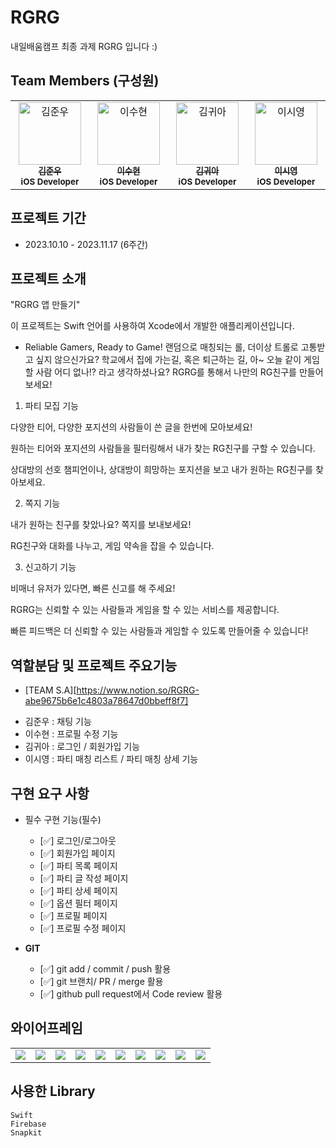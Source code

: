 # RGRG

내일배움캠프 최종 과제 RGRG 입니다 :)

## Team Members (구성원)

<table>
  <tbody>
    <tr>
    <td align="center" valign="top" width="14.28%">
       <a href="https://github.com/jakkujakku">
       <img src="https://avatars.githubusercontent.com/u/89556301?v=4" width="100px;" alt="김준우"/>
       <br />
         <sub>
           <b>김준우</b>
         </sub>
       </a>
       <br />
       <sub>
           <b>iOS Developer</b>
       </sub>
       <br />
     </td>
     <td align="center" valign="top" width="14.28%">
       <a href="https://github.com/suzzang98">
       <img src="https://avatars.githubusercontent.com/u/114126053?v=4" width="100px;" alt="이수현"/>
       <br />
         <sub>
           <b>이수현</b>
         </sub>
       </a>
       <br />
       <sub>
           <b>iOS Developer</b>
       </sub>
       <br />
     </td>
      <td align="center" valign="top" width="14.28%">
       <a href="https://github.com/kiakim01">
       <img src="https://avatars.githubusercontent.com/u/100465645?v=4" width="100px;" alt="김귀아"/>
       <br />
         <sub>
           <b>김귀아</b>
         </sub>
       </a>
       <br />
       <sub>
           <b>iOS Developer</b>
       </sub>
       <br />
     </td>
      <td align="center" valign="top" width="14.28%">
       <a href="https://github.com/startingg">
       <img src="https://avatars.githubusercontent.com/u/132072642?v=4" width="100px;" alt="이시영"/>
       <br />
         <sub>
           <b>이시영</b>
         </sub>
       </a>
       <br />
       <sub>
           <b>iOS Developer</b>
       </sub>
       <br />
  </tbody>
</table>

## 프로젝트 기간

- 2023.10.10 - 2023.11.17 (6주간)

## 프로젝트 소개

"RGRG 앱 만들기"<p>
이 프로젝트는 Swift 언어를 사용하여 Xcode에서 개발한 애플리케이션입니다. <br>

- Reliable Gamers, Ready to Game!
  랜덤으로 매칭되는 롤, 더이상 트롤로 고통받고 싶지 않으신가요?
  학교에서 집에 가는길, 혹은 퇴근하는 길, 아~ 오늘 같이 게임할 사람 어디 없나!? 라고 생각하셨나요?
  RGRG를 통해서 나만의 RG친구를 만들어보세요!

1. 파티 모집 기능

다양한 티어, 다양한 포지션의 사람들이 쓴 글을 한번에 모아보세요!

원하는 티어와 포지션의 사람들을 필터링해서 내가 찾는 RG친구를 구할 수 있습니다.

상대방의 선호 챔피언이나, 상대방이 희망하는 포지션을 보고 내가 원하는 RG친구를 찾아보세요.

2. 쪽지 기능

내가 원하는 친구를 찾았나요? 쪽지를 보내보세요!

RG친구와 대화를 나누고, 게임 약속을 잡을 수 있습니다.

3. 신고하기 기능

비매너 유저가 있다면, 빠른 신고를 해 주세요!

RGRG는 신뢰할 수 있는 사람들과 게임을 할 수 있는 서비스를 제공합니다.

빠른 피드백은 더 신뢰할 수 있는 사람들과 게임할 수 있도록 만들어줄 수 있습니다!
<br>

## 역할분담 및 프로젝트 주요기능

- [TEAM S.A][https://www.notion.so/RGRG-abe9675b6e1c4803a78647d0bbeff8f7]

* 김준우 : 채팅 기능
* 이수현 : 프로필 수정 기능
* 김귀아 : 로그인 / 회원가입 기능
* 이시영 : 파티 매칭 리스트 / 파티 매칭 상세 기능

## 구현 요구 사항

- 필수 구현 기능(필수)

  - [✅] 로그인/로그아웃
  - [✅] 회원가입 페이지
  - [✅] 파티 목록 페이지
  - [✅] 파티 글 작성 페이지
  - [✅] 파티 상세 페이지
  - [✅] 옵션 필터 페이지
  - [✅] 프로필 페이지
  - [✅] 프로필 수정 페이지

- **GIT**
  - [✅] git add / commit / push 활용
  - [✅] git 브랜치/ PR / merge 활용
  - [✅] github pull request에서 Code review 활용

## 와이어프레임

  <table>
    <tr>
      <td>
        <img src="https://file.notion.so/f/f/9f91e854-4a62-4246-87d7-5304c3ebcb30/61794591-1b3c-4865-aaba-fbb06014261f/Simulator_Screenshot_-_iPhone_15_Pro_-_2023-11-13_at_12.47.53.png?id=6d008f97-a7b1-44bc-af2b-74faf809f15d&table=block&spaceId=9f91e854-4a62-4246-87d7-5304c3ebcb30&expirationTimestamp=1700208000000&signature=7vikcJGTVHTPd-ITWpVU7T6TqYlqJlW7fOoRvfQ8sAE&downloadName=Simulator+Screenshot+-+iPhone+15+Pro+-+2023-11-13+at+12.47.53.png"/>
      </td>
      <td>
        <img src="https://file.notion.so/f/f/9f91e854-4a62-4246-87d7-5304c3ebcb30/7cf918bf-a06e-4684-b4d5-b43bb9a6d50b/Simulator_Screenshot_-_iPhone_15_Pro_-_2023-11-13_at_12.41.06.png?id=e9812fe9-0b96-45a3-b08f-d912a58c70ec&table=block&spaceId=9f91e854-4a62-4246-87d7-5304c3ebcb30&expirationTimestamp=1700208000000&signature=Wly9n-zmx6alIAxSbo0o0hf_VWXKYYpIf1Ajqe1UTAA&downloadName=Simulator+Screenshot+-+iPhone+15+Pro+-+2023-11-13+at+12.41.06.png"/>
      </td>
      <td>
        <img src="https://file.notion.so/f/f/9f91e854-4a62-4246-87d7-5304c3ebcb30/97a93757-1bd4-4b78-9774-0fbe21bdfad1/Simulator_Screenshot_-_iPhone_15_Pro_-_2023-11-13_at_12.41.12.png?id=26705255-268d-400c-a4bb-a0f6493d9f1a&table=block&spaceId=9f91e854-4a62-4246-87d7-5304c3ebcb30&expirationTimestamp=1700208000000&signature=gfssZumm80w9Qvc8_OczMv17kR20bvLwS3ApyQEfJNM&downloadName=Simulator+Screenshot+-+iPhone+15+Pro+-+2023-11-13+at+12.41.12.png"/>
      </td>
      <td>
        <img src="https://file.notion.so/f/f/9f91e854-4a62-4246-87d7-5304c3ebcb30/64903271-790e-47dd-a87a-5e9c026951b7/Simulator_Screenshot_-_iPhone_15_Pro_-_2023-11-13_at_12.41.20.png?id=dc0a9c67-6953-481b-9813-d5298c24fa75&table=block&spaceId=9f91e854-4a62-4246-87d7-5304c3ebcb30&expirationTimestamp=1700208000000&signature=LTSC94N1NiphJFNg4zSmXAwbV11j0JWJ66b7wQNLlCM&downloadName=Simulator+Screenshot+-+iPhone+15+Pro+-+2023-11-13+at+12.41.20.png"/>
      </td>
      <td>
        <img src="https://file.notion.so/f/f/9f91e854-4a62-4246-87d7-5304c3ebcb30/29d8c040-d5dc-4b10-bb7a-ff1b4c2ccebb/Simulator_Screenshot_-_iPhone_15_Pro_-_2023-11-13_at_12.46.06.png?id=58d1f70b-7165-4262-a568-f64cae73008d&table=block&spaceId=9f91e854-4a62-4246-87d7-5304c3ebcb30&expirationTimestamp=1700208000000&signature=07DSlLQXyGhB2vhXRIfwvPgPcfAem2RNcinHnRsc3Vg&downloadName=Simulator+Screenshot+-+iPhone+15+Pro+-+2023-11-13+at+12.46.06.png"/>
      </td>
      <td>
        <img src="https://file.notion.so/f/f/9f91e854-4a62-4246-87d7-5304c3ebcb30/7703b625-5bf0-4ace-a338-74c10d66404b/Simulator_Screenshot_-_iPhone_15_Pro_-_2023-11-13_at_12.46.13.png?id=e678d65b-215b-4427-b02a-9fbd3d04ac51&table=block&spaceId=9f91e854-4a62-4246-87d7-5304c3ebcb30&expirationTimestamp=1700208000000&signature=zSatzZ-nR_-BOIUhMGmEByIB7sHpnKqs7_F9N2_OT6E&downloadName=Simulator+Screenshot+-+iPhone+15+Pro+-+2023-11-13+at+12.46.13.png"/>
      </td>
      <td>
        <img src="https://file.notion.so/f/f/9f91e854-4a62-4246-87d7-5304c3ebcb30/27e4fe13-acf7-441c-b74e-5b61f71b32a1/Simulator_Screenshot_-_iPhone_15_Pro_-_2023-11-13_at_12.46.43.png?id=de6ccbf7-ce66-4b2f-a57d-82f43bf456ef&table=block&spaceId=9f91e854-4a62-4246-87d7-5304c3ebcb30&expirationTimestamp=1700208000000&signature=mNzFkmvKq-N7IgV0-ZeCnWRRMirSxG4lo-M8JYp-h-8&downloadName=Simulator+Screenshot+-+iPhone+15+Pro+-+2023-11-13+at+12.46.43.png"/>
      </td>
      <td>
        <img src="https://file.notion.so/f/f/9f91e854-4a62-4246-87d7-5304c3ebcb30/e04ccafe-61a3-423e-bfd6-e61802ff65aa/Simulator_Screenshot_-_iPhone_15_Pro_-_2023-11-13_at_12.46.48.png?id=731184ec-8f18-49df-9bf8-303c95e7ec26&table=block&spaceId=9f91e854-4a62-4246-87d7-5304c3ebcb30&expirationTimestamp=1700208000000&signature=3TEe98FWKDXNJ2z18h1nFstOtsPto7cKbnTlooISIpM&downloadName=Simulator+Screenshot+-+iPhone+15+Pro+-+2023-11-13+at+12.46.48.png"/>
      </td>
      <td>
        <img src="https://file.notion.so/f/f/9f91e854-4a62-4246-87d7-5304c3ebcb30/592da6aa-65d1-4d09-bd3a-772feab6a406/Simulator_Screenshot_-_iPhone_15_Pro_-_2023-11-13_at_12.47.01.png?id=2604c2c1-a334-4ec9-9f81-c58d0a5c6991&table=block&spaceId=9f91e854-4a62-4246-87d7-5304c3ebcb30&expirationTimestamp=1700208000000&signature=fHIhx6raOIy46TDUf82Vpmj5RFYnts8LnXlIpoVn1co&downloadName=Simulator+Screenshot+-+iPhone+15+Pro+-+2023-11-13+at+12.47.01.png"/>
      </td>
      <td>
        <img src="https://file.notion.so/f/f/9f91e854-4a62-4246-87d7-5304c3ebcb30/05cb1923-4a27-47ca-b7a8-6aafc0a2dc66/Simulator_Screenshot_-_iPhone_15_Pro_-_2023-11-13_at_12.47.15.png?id=d0e3eb79-cf98-42c1-8c62-4956281e6e9f&table=block&spaceId=9f91e854-4a62-4246-87d7-5304c3ebcb30&expirationTimestamp=1700208000000&signature=JVBk87eHdQD0mgELYQeg_DHoGh9qD1o1vfigB2Tzy70&downloadName=Simulator+Screenshot+-+iPhone+15+Pro+-+2023-11-13+at+12.47.15.png"/>
      </td>
    </tr>
  </table>

## 사용한 Library

```text
Swift
Firebase
Snapkit
```
